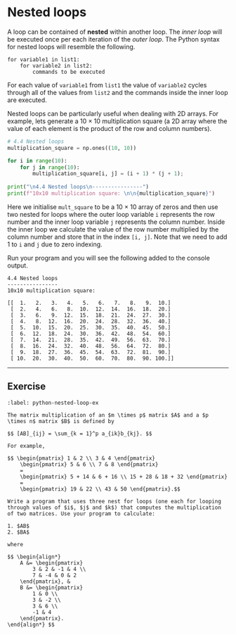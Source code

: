 # Nested loops

A loop can be contained of **nested** within another loop. The *inner loop* will be executed once per each iteration of the *outer loop*. The Python syntax for nested loops will resemble the following.

```text
for variable1 in list1:
    for variable2 in list2:
        commands to be executed
```

For each value of `variable1` from `list1` the value of `variable2` cycles through all of the values from `list2` and the commands inside the inner loop are executed.

Nested loops can be particularly useful when dealing with 2D arrays. For example, lets generate a 10 $\times$ 10 multiplication square (a 2D array where the value of each element is the product of the row and column numbers).

```python
# 4.4 Nested loops
multiplication_square = np.ones((10, 10))

for i in range(10):
    for j in range(10):
        multiplication_square[i, j] = (i + 1) * (j + 1);
        
print("\n4.4 Nested loops\n----------------")
print(f"10x10 multiplication square: \n\n{multiplication_square}")
```

Here we initialise `mult_square` to be a 10 $\times$ 10 array of zeros and then use two nested for loops where the outer loop variable `i` represents the row number and the inner loop variable `j` represents the column number. Inside the inner loop we calculate the value of the row number multiplied by the column number and store that in the index `[i, j]`. Note that we need to add 1 to `i` and `j` due to zero indexing.

Run your program and you will see the following added to the console output.

```text
4.4 Nested loops
----------------
10x10 multiplication square: 

[[  1.   2.   3.   4.   5.   6.   7.   8.   9.  10.]
 [  2.   4.   6.   8.  10.  12.  14.  16.  18.  20.]
 [  3.   6.   9.  12.  15.  18.  21.  24.  27.  30.]
 [  4.   8.  12.  16.  20.  24.  28.  32.  36.  40.]
 [  5.  10.  15.  20.  25.  30.  35.  40.  45.  50.]
 [  6.  12.  18.  24.  30.  36.  42.  48.  54.  60.]
 [  7.  14.  21.  28.  35.  42.  49.  56.  63.  70.]
 [  8.  16.  24.  32.  40.  48.  56.  64.  72.  80.]
 [  9.  18.  27.  36.  45.  54.  63.  72.  81.  90.]
 [ 10.  20.  30.  40.  50.  60.  70.  80.  90. 100.]]
 ```

 ---

## Exercise

```{exercise}
:label: python-nested-loop-ex

The matrix multiplication of an $m \times p$ matrix $A$ and a $p \times n$ matrix $B$ is defined by

$$ [AB]_{ij} = \sum_{k = 1}^p a_{ik}b_{kj}. $$

For example,

$$ \begin{pmatrix} 1 & 2 \\ 3 & 4 \end{pmatrix}
    \begin{pmatrix} 5 & 6 \\ 7 & 8 \end{pmatrix}
    =
    \begin{pmatrix} 5 + 14 & 6 + 16 \\ 15 + 28 & 18 + 32 \end{pmatrix}
    =
    \begin{pmatrix} 19 & 22 \\ 43 & 50 \end{pmatrix}.$$

Write a program that uses three nest for loops (one each for looping through values of $i$, $j$ and $k$) that computes the multiplication of two matrices. Use your program to calculate:

1. $AB$
2. $BA$

where

$$ \begin{align*}
    A &= \begin{pmatrix} 
        3 & 2 & -1 & 4 \\ 
        7 & -4 & 0 & 2 
    \end{pmatrix}, &
    B &= \begin{pmatrix} 
        1 & 0 \\ 
        3 & -2 \\ 
        3 & 6 \\ 
        -1 & 4 
    \end{pmatrix}.
\end{align*} $$
```
